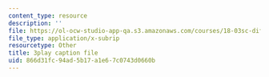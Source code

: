 ```yaml
---
content_type: resource
description: ''
file: https://ol-ocw-studio-app-qa.s3.amazonaws.com/courses/18-03sc-differential-equations-fall-2011/866d31fc94ad5b17a1e67c0743d0660b_tVzaX9u6YAE.vtt
file_type: application/x-subrip
resourcetype: Other
title: 3play caption file
uid: 866d31fc-94ad-5b17-a1e6-7c0743d0660b
---
```

